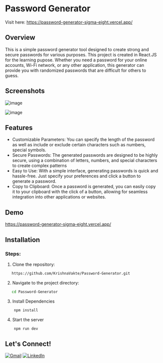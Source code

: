 
# Password Generator

Visit here: https://password-generator-sigma-eight.vercel.app/


## Overview

This is a simple password generator tool designed to create strong and secure passwords for various purposes. This project is created in React.JS for the learning pupose. Whether you need a password for your online accounts, Wi-Fi network, or any other application, this generator can provide you with randomized passwords that are difficult for others to guess.
## Screenshots

![image](https://github.com/KrishnaVakte/Password-Generator/assets/86585840/2f51ae7e-5337-42f0-8535-ad7ff9967fde)


![image](https://github.com/KrishnaVakte/Password-Generator/assets/86585840/33637d45-2483-4c56-9972-0dd5f0165ef6)




## Features

- Customizable Parameters: You can specify the length of the password as well as include or exclude certain characters such as numbers, special symbols.
- Secure Passwords: The generated passwords are designed to be highly secure, using a combination of letters, numbers, and special characters to create complex patterns
- Easy to Use: With a simple interface, generating passwords is quick and hassle-free. Just specify your preferences and click a button to generate a password.
- Copy to Clipboard: Once a password is generated, you can easily copy it to your clipboard with the click of a button, allowing for seamless integration into other applications or websites.






## Demo

https://password-generator-sigma-eight.vercel.app/

## Installation

### Steps:

1. Clone the repository:

```bash
   https://github.com/KrishnaVakte/Password-Generator.git
```
2. Navigate to the project directory: 
```bash
   cd Password-Generator
```
3. Install Dependencies
```bash
    npm install
```
4. Start the server
```bash
    npm run dev
```


## Let's Connect!

[![Gmail](https://img.shields.io/badge/Gmail-D14836?style=for-the-badge&logo=gmail&logoColor=white)](mailto:krishnavakte25@gmail.com)
[![LinkedIn](https://img.shields.io/badge/LinkedIn-0077B5?style=for-the-badge&logo=linkedin&logoColor=white)](https://www.linkedin.com/in/krishnavakte/)

<br>
